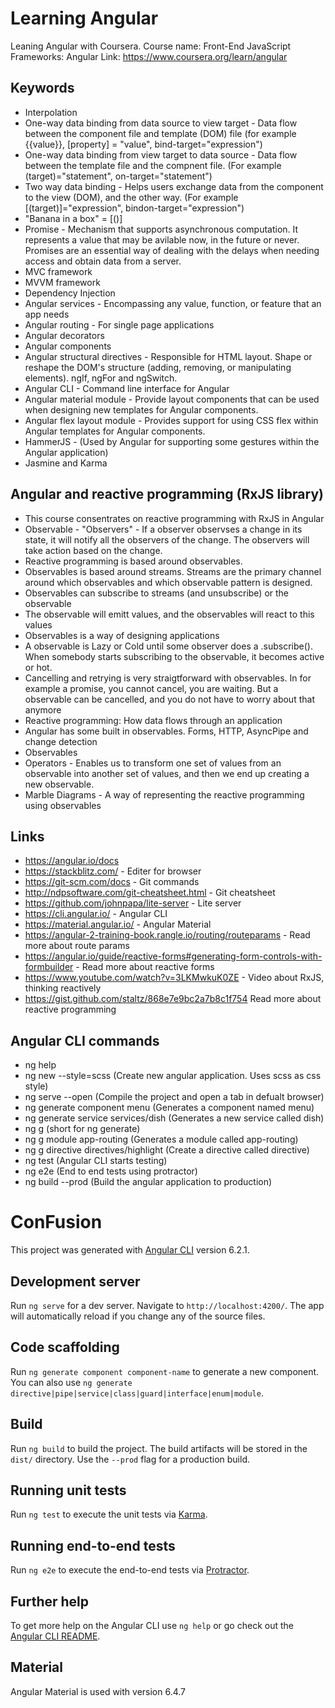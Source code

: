 # Learning Angular
Leaning Angular with Coursera.
Course name: Front-End JavaScript Frameworks: Angular
Link: https://www.coursera.org/learn/angular

## Keywords
- Interpolation
- One-way data binding from data source to view target - Data flow between the component file and template (DOM) file (for example {{value}}, [property] = "value", bind-target="expression")
- One-way data binding from view target to data source - Data flow between the template file and the compnent file. (For example (target)="statement", on-target="statement")
- Two way data binding - Helps users exchange data from the component to the view (DOM), and the other way. (For example [(target)]="expression", bindon-target="expression")
- "Banana in a box" = [()]
- Promise - Mechanism that supports asynchronous computation. It represents a value that may be avilable now, in the future or never. Promises are an essential way of dealing with the delays when needing access and obtain data from a server.
- MVC framework
- MVVM framework
- Dependency Injection
- Angular services - Encompassing any value, function, or feature that an app needs
- Angular routing - For single page applications
- Angular decorators
- Angular components
- Angular structural directives - Responsible for HTML layout. Shape or reshape the DOM's structure (adding, removing, or manipulating elements). ngIf, ngFor and ngSwitch.
- Angular CLI - Command line interface for Angular
- Angular material module - Provide layout components that can be used when designing new templates for Angular components.
- Angular flex layout module - Provides support for using CSS flex within Angular templates for Angular components.
- HammerJS - (Used by Angular for supporting some gestures within the Angular application)
- Jasmine and Karma

## Angular and reactive programming (RxJS library)
- This course consentrates on reactive programming with RxJS in Angular
- Observable - "Observers" - If a observer observses a change in its state, it will notify all the observers of the change. The observers will take action based on the change.
- Reactive programming is based around observables.
- Observables is based around streams. Streams are the primary channel around which observables and which observable pattern is designed.
- Observables can subscribe to streams (and unsubscribe) or the observable
- The observable will emitt values, and the observables will react to this values
- Observables is a way of designing applications
- A observable is Lazy or Cold until some observer does a .subscribe(). When somebody starts subscribing to the observable, it becomes active or hot.
- Cancelling and retrying is very straigtforward with observables. In for example a promise, you cannot cancel, you are waiting. But a observable can be cancelled, and you do not have to worry about that anymore
- Reactive programming: How data flows through an application
- Angular has some built in observables. Forms, HTTP, AsyncPipe and change detection
- Observables
- Operators - Enables us to transform one set of values from an observable into another set of values, and then we end up creating a new observable.
- Marble Diagrams - A way of representing the reactive programming using observables

## Links
- https://angular.io/docs
- https://stackblitz.com/ - Editer for browser
- https://git-scm.com/docs - Git commands
- http://ndpsoftware.com/git-cheatsheet.html - Git cheatsheet
- https://github.com/johnpapa/lite-server -  Lite server
- https://cli.angular.io/ - Angular CLI
- https://material.angular.io/ - Angular Material
- https://angular-2-training-book.rangle.io/routing/routeparams - Read more about route params
- https://angular.io/guide/reactive-forms#generating-form-controls-with-formbuilder - Read more about reactive forms
- https://www.youtube.com/watch?v=3LKMwkuK0ZE - Video about RxJS, thinking reactively
- https://gist.github.com/staltz/868e7e9bc2a7b8c1f754 Read more about reactive programming

## Angular CLI commands
- ng help
- ng new <name> --style=scss (Create new angular application. Uses scss as css style)
- ng serve --open (Compile the project and open a tab in defualt browser)
- ng generate component menu (Generates a component named menu)
- ng generate service services/dish (Generates a new service called dish)
- ng g (short for ng generate)
- ng g module app-routing (Generates a module called app-routing)
- ng g directive directives/highlight (Create a directive called directive)
- ng test (Angular CLI starts testing)
- ng e2e (End to end tests using protractor)
- ng build --prod (Build the angular application to production)

# ConFusion

This project was generated with [Angular CLI](https://github.com/angular/angular-cli) version 6.2.1.

## Development server

Run `ng serve` for a dev server. Navigate to `http://localhost:4200/`. The app will automatically reload if you change any of the source files.

## Code scaffolding

Run `ng generate component component-name` to generate a new component. You can also use `ng generate directive|pipe|service|class|guard|interface|enum|module`.

## Build

Run `ng build` to build the project. The build artifacts will be stored in the `dist/` directory. Use the `--prod` flag for a production build.

## Running unit tests

Run `ng test` to execute the unit tests via [Karma](https://karma-runner.github.io).

## Running end-to-end tests

Run `ng e2e` to execute the end-to-end tests via [Protractor](http://www.protractortest.org/).

## Further help

To get more help on the Angular CLI use `ng help` or go check out the [Angular CLI README](https://github.com/angular/angular-cli/blob/master/README.md).

## Material

Angular Material is used with version 6.4.7